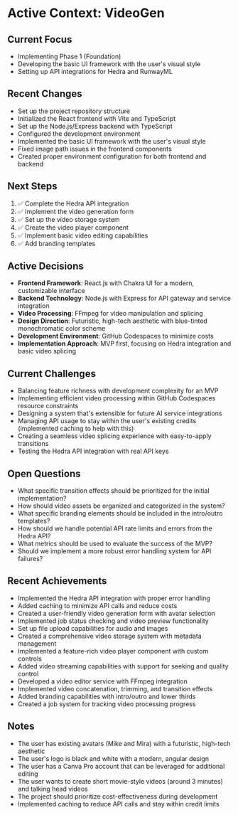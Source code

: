 # Active Context: VideoGen

## Current Focus
- Implementing Phase 1 (Foundation)
- Developing the basic UI framework with the user's visual style
- Setting up API integrations for Hedra and RunwayML

## Recent Changes
- Set up the project repository structure
- Initialized the React frontend with Vite and TypeScript
- Set up the Node.js/Express backend with TypeScript
- Configured the development environment
- Implemented the basic UI framework with the user's visual style
- Fixed image path issues in the frontend components
- Created proper environment configuration for both frontend and backend

## Next Steps
1. ✅ Complete the Hedra API integration
2. ✅ Implement the video generation form
3. ✅ Set up the video storage system
4. ✅ Create the video player component
5. ✅ Implement basic video editing capabilities
6. ✅ Add branding templates

## Active Decisions
- **Frontend Framework**: React.js with Chakra UI for a modern, customizable interface
- **Backend Technology**: Node.js with Express for API gateway and service integration
- **Video Processing**: FFmpeg for video manipulation and splicing
- **Design Direction**: Futuristic, high-tech aesthetic with blue-tinted monochromatic color scheme
- **Development Environment**: GitHub Codespaces to minimize costs
- **Implementation Approach**: MVP first, focusing on Hedra integration and basic video splicing

## Current Challenges
- Balancing feature richness with development complexity for an MVP
- Implementing efficient video processing within GitHub Codespaces resource constraints
- Designing a system that's extensible for future AI service integrations
- Managing API usage to stay within the user's existing credits (implemented caching to help with this)
- Creating a seamless video splicing experience with easy-to-apply transitions
- Testing the Hedra API integration with real API keys

## Open Questions
- What specific transition effects should be prioritized for the initial implementation?
- How should video assets be organized and categorized in the system?
- What specific branding elements should be included in the intro/outro templates?
- How should we handle potential API rate limits and errors from the Hedra API?
- What metrics should be used to evaluate the success of the MVP?
- Should we implement a more robust error handling system for API failures?

## Recent Achievements
- Implemented the Hedra API integration with proper error handling
- Added caching to minimize API calls and reduce costs
- Created a user-friendly video generation form with avatar selection
- Implemented job status checking and video preview functionality
- Set up file upload capabilities for audio and images
- Created a comprehensive video storage system with metadata management
- Implemented a feature-rich video player component with custom controls
- Added video streaming capabilities with support for seeking and quality control
- Developed a video editor service with FFmpeg integration
- Implemented video concatenation, trimming, and transition effects
- Added branding capabilities with intro/outro and lower thirds
- Created a job system for tracking video processing progress

## Notes
- The user has existing avatars (Mike and Mira) with a futuristic, high-tech aesthetic
- The user's logo is black and white with a modern, angular design
- The user has a Canva Pro account that can be leveraged for additional editing
- The user wants to create short movie-style videos (around 3 minutes) and talking head videos
- The project should prioritize cost-effectiveness during development
- Implemented caching to reduce API calls and stay within credit limits
